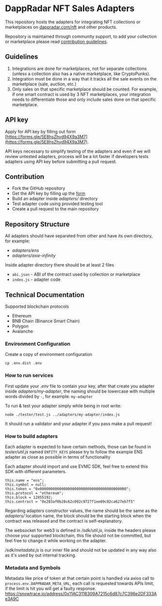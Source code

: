 # DappRadar NFT Sales Adapters

This repository hosts the adapters for integrating NFT collections or marketplaces on
[dappradar.com/nft](https://dappradar.com/nft) and other products.

Repository is maintained through community support, to add your collection or marketplace please read
[contribution guidelines](https://github.com/dappradar/nft-sales-adapters#guidelines).

## Guidelines

1. Integrations are done for marketplaces, not for separate collections (unless a collection also has a native marketplace, like CryptoPunks).
2. Integration must be done in a way that it tracks all the sale events on the marketplace (sale, auction, etc.)
3. Only sales on that specific marketplace should be counted. For example, if one smart contract is used by 3 NFT marketplaces, your integration needs to differentiate those and only include sales done on that specific marketplace.

## API key

Apply for API key by filling out form [https://forms.gle/5E8hsZhyd94X9a3M7](https://forms.gle/5E8hsZhyd94X9a3M7).

API keys necessary to simplify testing of the adapters and even if we will review untested adapters,
process will be a lot faster if developers tests adapters using API key before submitting a pull request.

## Contribution

-   Fork the GitHub repository
-   Get the API key by filling up the [form](https://forms.gle/5E8hsZhyd94X9a3M7)
-   Build an adapter inside _adapters/_ directory
-   Test adapter code using provided testing tool
-   Create a pull request to the main repository

## Repository Structure

All adapters should have separated from other and have its own directory, for example:

-   _adapters/ens_
-   _adapters/axie-infinity_

Inside adapter directory there should be at least 2 files

-   `abi.json` - ABI of the contract used by collection or marketplace
-   `index.js` - adapter code

## Technical Documentation

Supported blockchain protocols

-   Ethereum
-   BNB Chain (Binance Smart Chain)
-   Polygon
-   Avalanche

### Environment Configuration

Create a copy of environment configuration

```shell
cp .env.dist .env
```

### How to run services

First update your _.env_ file to contain your key,
after that create you adapter inside _adapters/my-adapter_, the naming should be lowercase
with multiple words divided by `-`, for example: `my-adapter`

To run & test your adapter simply while being in root write:

```shell
node ./tester/test.js ../adapters/my-adapter/index.js
```

It should run a validator and your adapter if you pass make a pull request!

### How to build adapters

Each adapter is expected to have certain methods, those can be found in _tester/util.js_ named `ENTITY_KEYS`
please try to follow the example ENS adapter as close as possible in terms of functionality

Each adapter should import and use EVMC SDK, feel free to extend this SDK with different parameters.

```
this.name = "ens";
this.symbol = null;
this.token = "0x0000000000000000000000000000000000000000";
this.protocol = "ethereum";
this.block = 12855192;
this.contract = "0x283af0b28c62c092c9727f1ee09c02ca627eb7f5"
```

Regarding adapters constructor values, the name should be the same as the _adapters/_ location name,
the block should be the starting block when the contract was released and the contract is self-explanatory.

The websocket for web3 is defined in _/sdk/util.js_, inside the headers please choose your supported blockchain,
this file should not be committed, but feel free to change it while working on the adapter.

_/sdk/metadata.js_ is our inner file and should not be updated in any way also as it's used by out internal tracking.

### Metadata and Symbols

Metadata like price of token at that certain point is handled via axios call to `process.env.DAPPRADAR_META_URL`,
each call is requested towards APIs limit, if the limit is hit you will get a faulty response.
https://snowtrace.io/address/0x11AC3118309A7215c6d87c7C396e2DF333Ae3A9C
